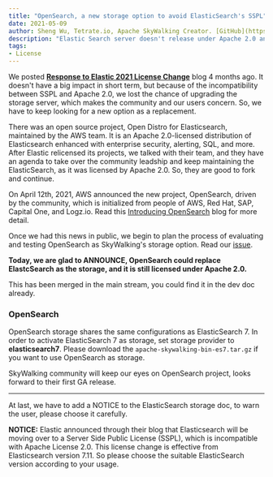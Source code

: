 ```yaml
---
title: "OpenSearch, a new storage option to avoid ElasticSearch's SSPL"
date: 2021-05-09
author: Sheng Wu, Tetrate.io, Apache SkyWalking Creator. [GitHub](https://github.com/wu-sheng) [Twitter](https://twitter.com/wusheng1108) [Linkedin](https://www.linkedin.com/in/wusheng1108)
description: "Elastic Search server doesn't release under Apache 2.0 anymore. But we have another open option, OpenSearch project"
tags:
- License
---
```


We posted [**Response to Elastic 2021 License Change**](/blog/2021-01-17-elastic-change-license/) blog 4 months ago. It doesn't have a big impact in 
short term, but because of the incompatibility between SSPL and Apache 2.0, we lost the chance of upgrading the storage server, 
which makes the community and our users concern. So, we have to keep looking for a new option as a replacement.

There was an open source project, Open Distro for Elasticsearch, maintained by the AWS team. It is an Apache 2.0-licensed distribution of Elasticsearch enhanced with enterprise security, alerting, SQL, and more. After Elastic relicensed its projects, we talked with their team, and they have an agenda
to take over the community leadship and keep maintaining the ElasticSearch, as it was licensed by Apache 2.0. So, they are good to fork and continue.

On April 12th, 2021, AWS announced the new project, OpenSearch, driven by the community, which is initialized from people of AWS, Red Hat, SAP, Capital One, and Logz.io. Read this [Introducing OpenSearch](https://aws.amazon.com/cn/blogs/opensource/introducing-opensearch/) blog for more detail.

Once we had this news in public, we begin to plan the process of evaluating and testing OpenSearch as SkyWalking's storage option. 
Read our [issue](https://github.com/apache/skywalking/issues/6745).

**Today, we are glad to ANNOUNCE, OpenSearch could replace ElastcSearch as the storage, and it is still licensed under Apache 2.0.**

This has been merged in the main stream, you could find it in the dev doc already.

### OpenSearch

OpenSearch storage shares the same configurations as ElasticSearch 7.
In order to activate ElasticSearch 7 as storage, set storage provider to **elasticsearch7**.
Please download the `apache-skywalking-bin-es7.tar.gz` if you want to use OpenSearch as storage.

SkyWalking community will keep our eyes on OpenSearch project, looks forward to their first GA release.
___

At last,  we have to add a NOTICE to the ElasticSearch storage doc, to warn the user, please choose it carefully.

**NOTICE:** Elastic announced through their blog that Elasticsearch will be moving over to a Server Side Public
License (SSPL), which is incompatible with Apache License 2.0. This license change is effective from Elasticsearch
version 7.11. So please choose the suitable ElasticSearch version according to your usage.
